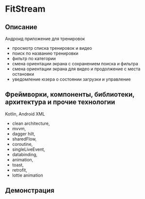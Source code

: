 # FitStream

## Описание 
Андроид приложение для тренировок
- просмотр списка тренировок и видео
- поиск по названию тренировки
- фильтр по категории
- смена ориентации экрана с сохранением поиска и фильтра
- смена ориентации экрана для видео и продолжение с места остановки
- уведомление юзера о состоянии загрузки и управление 

## Фреймворки, компоненты, библиотеки, архитектура и прочие технологии 
Kotlin, Android XML

- clean architecture, <br/>
- mvvm, <br/>
- dagger hilt, <br/>
- sharedFlow, <br/>
- coroutine, <br/>
- singleLiveEvent, <br/>
- databinding, <br/>
- animation, <br/>
- toast, <br/>
- retrofit, <br/>
- lottie animation <br/>

## Демонстрация  
